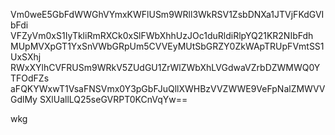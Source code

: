Vm0weE5GbFdWWGhVYmxKWFlUSm9WRll3WkRSV1ZsbDNXa1JTVjFKdGVIbFdi
VFZyVm0xS1IyTkliRmRXCk0xSlFWbXhhUzJOc1duRldiRlpYQ21KR2NIbFdh
MUpMVXpGT1YxSnVWbGRpUm5CVVEyMUtSbGRZY0ZkWApTRUpFVmtSS1UxSXhj
RWxXYlhCVFRUSm9WRkV5ZUdGU1ZrWlZWbXhLVGdwaVZrbDZWMWQ0YTFOdFZs
aFQKYWxwT1VsaFNSVmx0Y3pGbFJuQllXWHBzVVZWWE9VeFpNalZMWVVGdlMy
SXlUallLQ25seGVRPT0KCnVqYw==

wkg
